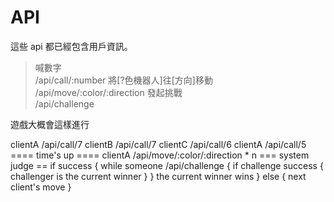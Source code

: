 # API

這些 api 都已經包含用戶資訊。

> 喊數字  
/api/call/:number
> 將[?色機器人]往[方向]移動  
/api/move/:color/:direction
> 發起挑戰  
/api/challenge  

遊戲大概會這樣進行

clientA /api/call/7
clientB /api/call/7
clientC /api/call/6
clientA /api/call/5
==== time's up ====
clientA /api/move/:color/:direction * n
=== system judge ==
if success {
    while someone /api/challenge {
        if challenge success {
            challenger is the current winner
        } 
    }
    the current winner wins
} else {
    next client's move
}
